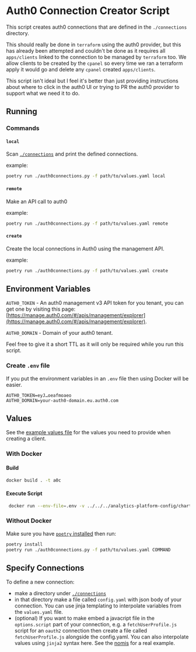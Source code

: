 # Auth0 Connection Creator Script

This script creates auth0 connections that are defined in the `./connections`
directory.

This should really be done in `terraform` using the auth0 provider, but this has
already been attempted and couldn't be done as it requires all `apps/clients` linked to
the connection to be managed by `terraform` too. We allow clients to be created by the
`cpanel` so every time we ran a terraform apply it would go and delete any `cpanel`
created `apps/clients`.

This script isn't ideal but I feel it's better than just providing instructions
about where to click in the auth0 UI or trying to PR the auth0 provider to support
what we need it to do.

## Running

### Commands

#### `local`

Scan [`./connections`](./connections) and print the defined connections.

example:

```bash
poetry run ./auth0connections.py -f path/to/values.yaml local
```

#### `remote`

Make an API call to auth0

example:

```bash
poetry run ./auth0connections.py -f path/to/values.yaml remote
```

#### `create`

Create the local connections in Auth0 using the management API.

example:

```bash
poetry run ./auth0connections.py -f path/to/values.yaml create
```

## Environment Variables

`AUTH0_TOKEN` - An auth0 management v3 API token for you tenant, you can get one
by visiting this page: [https://manage.auth0.com/#/apis/management/explorer](https://manage.auth0.com/#/apis/management/explorer).

`AUTH0_DOMAIN` - Domain of your auth0 tenant.

Feel free to give it a short TTL as it will only be required while you
run this script.

### Create `.env` file

If you put the environment variables in an `.env` file then using Docker will be
easier.

```
AUTH0_TOKEN=eyJ…oeafmoaeo
AUTH0_DOMAIN=your-auth0-domain.eu.auth0.com
```

## Values

See the [example values file](./values.example.yaml) for the values you need to provide when creating a
client.

### With Docker

#### Build

```bash
docker build . -t a0c
```

#### Execute Script

```bash
 docker run --env-file=.env -v ../../../analytics-platform-config/chart-env-config/dev/auth0connections.yaml:/tmp/config.yaml a0c local
```

### Without Docker

Make sure you have [`poetry` installed](https://poetry.eustace.io/docs/#installation) then run:

```bash
poetry install
poetry run ./auth0connections.py -f path/to/values.yaml COMMAND
```

## Specify Connections

To define a new connection:

-   make a directory under [`./connections`](./connections)
-   in that directory make a file called `config.yaml` with json body of
    your connection. You can use jinja templating to interpolate variables from the `values.yaml`
    file.
-   (optional) If you want to make embed a javacript file in the `options.script` part of your connection,
    e.g. a `fetchUserProfile.js` script for an `oauth2` connection then create a file called `fetchUserProfile.js` alongside
    the config.yaml. You can also interpolate values using `jinja2` syntax here. See the [nomis](./connections/nomis)
    for a real example.
